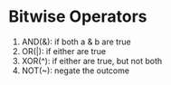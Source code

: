 # Bitwise Operators
1. AND(&): if both a & b are true
2. OR(|): if either are true
3. XOR(^): if either are true, but not both
4. NOT(~): negate the outcome